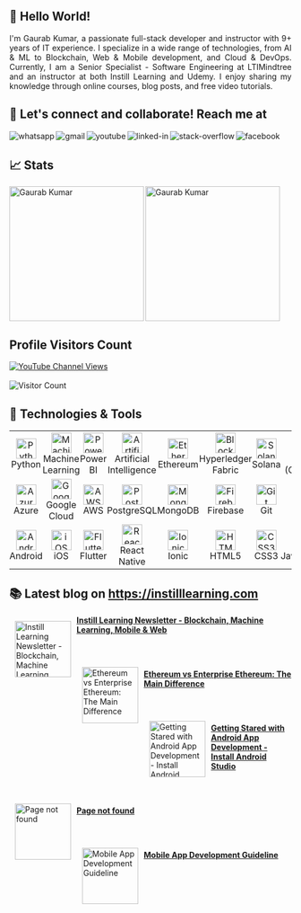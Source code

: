 ## 👋 Hello World!
<div align="justify">
I'm Gaurab Kumar, a passionate full-stack developer and instructor with 9+ years of IT experience. I specialize in a wide range of technologies, from AI & ML to Blockchain, Web & Mobile development, and Cloud & DevOps. Currently, I am a Senior Specialist - Software Engineering at LTIMindtree and an instructor at both Instill Learning and Udemy. I enjoy sharing my knowledge through online courses, blog posts, and free video tutorials.
</div> 

## 🤝 Let's connect and collaborate! Reach me at
[<img align="left" alt="whatsapp" src="https://img.shields.io/badge/WhatsApp-25D366?style=for-the-badge&logo=whatsapp&logoColor=white" />](https://wa.me/919110245113)
[<img align="left" alt="gmail" src="https://img.shields.io/badge/Gmail-D14836?style=for-the-badge&logo=gmail&logoColor=white" />](mailto:progaurab@gmail.com)
[<img align="left" alt="youtube" src="https://img.shields.io/badge/youtube-red.svg?&style=for-the-badge&logo=youtube&logoColor=white" />](https://www.youtube.com/instilllearning?sub_confirmation=1)
[<img align="left" alt="linked-in" src="https://img.shields.io/badge/linkedin-%230077B5.svg?&style=for-the-badge&logo=linkedin&logoColor=white" />](https://www.linkedin.com/in/progaurab)
[<img align="left" alt="stack-overflow" src="https://img.shields.io/badge/stack%20overflow-FE7A16?logo=stack-overflow&logoColor=white&style=for-the-badge" />](https://stackoverflow.com/users/4188585/gaurab-kumar)
[<img align="left" alt="facebook" src="https://img.shields.io/badge/facebook-%231877F2.svg?&style=for-the-badge&logo=facebook&logoColor=white" />](https://www.facebook.com/learnWithGaurab)
<br/>

## 📈 Stats
<p><img align="left" height="240" src="https://github-readme-stats.vercel.app/api?username=progaurab&show_icons=true&hide_rank=true&bg_color=cbb14d,25d385,68e15c,a8eb12" alt="Gaurab Kumar" /></p>

<p><img align="center" height="240" src="https://github-readme-stats.vercel.app/api/top-langs/?username=progaurab&langs_count=10&layout=compact&bg_color=cbb14d,25d385,68e15c,a8eb12" alt="Gaurab Kumar" /></p>

## Profile Visitors Count
[![YouTube Channel Views](https://img.shields.io/youtube/channel/views/UCWGBv-McUmtZPUP59rsm91w?style=social)](https://www.youtube.com/c/instilllearning)
<br> <br>
![Visitor Count](https://profile-counter.glitch.me/progaurab/count.svg)

## 🔧 Technologies & Tools

<table  width="90%">
  <tr>
    <td style="padding:0px 0px"  align="center" height="82" width="82">
      <img src="https://cdn.jsdelivr.net/gh/devicons/devicon/icons/python/python-original.svg" width="36" height="36" alt="Python" />
      <br />Python
    </td>
    <td style="padding:0px 0px"  align="center" height="82" width="82">
      <img src="https://cdn.jsdelivr.net/gh/devicons/devicon/icons/tensorflow/tensorflow-original.svg" width="36" height="36" alt="Machine Learning" />
      <br />Machine Learning
    </td>
    <td style="padding:0px 0px"  align="center" height="82" width="82">
      <img src="https://img.icons8.com/color/36/000000/power-bi.png" width="36" height="36" alt="Power BI" />
      <br />Power BI
    </td>
    <td style="padding:0px 0px"  align="center" height="82" width="82">
      <img src="https://cdn.jsdelivr.net/gh/devicons/devicon/icons/python/python-original.svg" width="36" height="36" alt="Artificial Intelligence" />
      <br />Artificial Intelligence
    </td>
    <td style="padding:0px 0px"  align="center" height="82" width="82">
      <img src="https://cryptologos.cc/logos/ethereum-eth-logo.png" width="36" height="36" alt="Ethereum" />
      <br />Ethereum
    </td>
    <td style="padding:0px 0px"  align="center" height="82" width="82">
      <img src="https://img.icons8.com/ios-filled/50/000000/blockchain-new-logo.png" width="36" height="36" alt="Blockchain" />
      <br />Hyperledger Fabric
    </td>
    <td style="padding:0px 0px"  align="center" style="width: 12.5%; padding: 10px">
      <img src="https://cryptologos.cc/logos/solana-sol-logo.png" width="36" height="36" alt="Solana" />
      <br />Solana
    </td>
    <td style="padding:0px 0px"  align="center" height="82" width="82">
      <img src="https://cdn.jsdelivr.net/gh/devicons/devicon/icons/go/go-original.svg" width="36" height="36" alt="Go (Golang)" />
      <br />Go (Golang)
    </td>
    <td style="padding:0px 0px"  align="center" height="82" width="82">
      <img src="https://cdn.jsdelivr.net/gh/devicons/devicon/icons/nodejs/nodejs-original.svg" width="36" height="36" alt="Node.js" />
      <br />Node.js
    </td>
    <td style="padding:0px 0px"  align="center" height="82" width="82">
      <img src="https://cdn.jsdelivr.net/gh/devicons/devicon/icons/typescript/typescript-plain.svg" width="36" height="36" alt="TypeScript" />
      <br />TypeScript
    </td>
  </tr>
  <tr>
    <td style="padding:0px 0px"  align="center" height="82" width="82">
      <img src="https://cdn.jsdelivr.net/gh/devicons/devicon/icons/azure/azure-original.svg" width="36" height="36" alt="Azure" />
      <br />Azure
    </td>
    <td style="padding:0px 0px"  align="center" height="82" width="82">
      <img src="https://cdn.jsdelivr.net/gh/devicons/devicon/icons/googlecloud/googlecloud-original.svg" width="36" height="36" alt="Google Cloud" />
      <br />Google Cloud
    </td>
    <td style="padding:0px 0px"  align="center" height="82" width="82">
      <img src="https://img.icons8.com/color/36/000000/amazon-web-services.png" width="36" height="36" alt="AWS" />
      <br />AWS
    </td>
    <td style="padding:0px 0px"  align="center" height="82" width="82">
      <img src="https://cdn.jsdelivr.net/gh/devicons/devicon/icons/postgresql/postgresql-original.svg" width="36" height="36" alt="PostgreSQL" />
      <br />PostgreSQL
    </td>
    <td style="padding:0px 0px"  align="center" height="82" width="82">
      <img src="https://cdn.jsdelivr.net/gh/devicons/devicon/icons/mongodb/mongodb-original.svg" width="36" height="36" alt="MongoDB" />
      <br />MongoDB
    </td>
    <td style="padding:0px 0px"  align="center" height="82" width="82">
      <img src="https://cdn.jsdelivr.net/gh/devicons/devicon/icons/firebase/firebase-plain.svg" width="36" height="36" alt="Firebase" />
      <br />Firebase
    </td>
    <td style="padding:0px 0px"  align="center" height="82" width="82">
      <img src="https://cdn.jsdelivr.net/gh/devicons/devicon/icons/git/git-original.svg" width="36" height="36" alt="Git" />
      <br />Git
    </td>
    <td style="padding:0px 0px"  align="center" height="82" width="82">
      <img src="https://cdn.jsdelivr.net/gh/devicons/devicon/icons/react/react-original.svg" width="36" height="36" alt="React" />
      <br />React
    </td>
    <td style="padding:0px 0px"  align="center" height="82" width="82">
      <img src="https://cdn.jsdelivr.net/gh/devicons/devicon/icons/angularjs/angularjs-plain.svg" width="36" height="36" alt="Angular" />
      <br />Angular
    </td>
    <td style="padding:0px 0px"  align="center" height="82" width="82">
      <img src="https://cdn.jsdelivr.net/gh/devicons/devicon/icons/vuejs/vuejs-original.svg" width="36" height="36" alt="Vue" />
      <br />Vue
    </td>
  </tr>
  <tr>
    <td style="padding:0px 0px"  align="center" height="82" width="82">
      <img src="https://cdn.jsdelivr.net/gh/devicons/devicon/icons/android/android-original.svg" width="36" height="36" alt="Android" />
      <br />Android
    </td>
    <td style="padding:0px 0px"  align="center" style="width: 12.5%; padding: 10px">
      <img src="https://upload.wikimedia.org/wikipedia/commons/thumb/c/ca/IOS_logo.svg/1200px-IOS_logo.svg.png" width="36" height="36" alt="iOS" />
      <br />iOS
    </td>
    <td style="padding:0px 0px"  align="center" height="82" width="82">
      <img src="https://upload.wikimedia.org/wikipedia/commons/1/17/Google-flutter-logo.png" width="36" height="36" alt="Flutter" />
      <br />Flutter
    </td>
    <td style="padding:0px 0px"  align="center" height="82" width="82">
      <img src="https://cdn.jsdelivr.net/gh/devicons/devicon/icons/react/react-original.svg" width="36" height="36" alt="React Native" />
      <br />React Native
    </td>
    <td style="padding:0px 0px"  align="center" height="82" width="82">
      <img src="https://cdn.jsdelivr.net/gh/devicons/devicon/icons/ionic/ionic-original.svg" width="36" height="36" alt="Ionic" />
      <br />Ionic
    </td>
    <td style="padding:0px 0px"  align="center" height="82" width="82">
      <img src="https://cdn.jsdelivr.net/gh/devicons/devicon/icons/html5/html5-plain.svg" width="36" height="36" alt="HTML" />
      <br />HTML5
    </td>
    <td style="padding:0px 0px"  align="center" height="82" width="82">
      <img src="https://cdn.jsdelivr.net/gh/devicons/devicon/icons/css3/css3-plain.svg" width="36" height="36" alt="CSS3" />
      <br />CSS3
    </td>
    <td style="padding:0px 0px"  align="center" height="82" width="82">
      <img src="https://cdn.jsdelivr.net/gh/devicons/devicon/icons/javascript/javascript-plain.svg" width="36" height="36" alt="JavaScript" />
      <br />JavaScript
    </td>
    <td style="padding:0px 0px"  align="center" height="82" width="82">
      <img src="https://cdn.jsdelivr.net/gh/devicons/devicon/icons/materialui/materialui-original.svg" width="36" height="36" alt="Material UI" />
      <br />Material UI
    </td>
    <td style="padding:0px 0px"  align="center" height="82" width="82">
      <img src="https://cdn.jsdelivr.net/gh/devicons/devicon/icons/bootstrap/bootstrap-plain.svg" width="36" height="36" alt="Bootstrap" />
      <br />Bootstrap
    </td>
  </tr>
</table>

## 📚 Latest blog on https://instilllearning.com
<a href="https://www.instilllearning.com/blog/how-to-become-full-stack-developer-with-instill-learning"><img src="https://s3.amazonaws.com/contents.newzenler.com/1433/blog/blog-post/14346/data/thumb/l-6.jpg" alt="Instill Learning Newsletter - Blockchain, Machine Learning, Mobile & Web" width="100" align="left" hspace="10" vspace="10"></a><p>**[Instill Learning Newsletter - Blockchain, Machine Learning, Mobile & Web](https://www.instilllearning.com/blog/how-to-become-full-stack-developer-with-instill-learning)**</p>
<br><br><a href="https://www.instilllearning.com/blog/ethereum-vs-enterprise-ethereum-the-main-difference"><img src="https://s3.amazonaws.com/contents.newzenler.com/1433/blog/blog-post/15013/data/thumb/s-1.jpg" alt="Ethereum vs Enterprise Ethereum: The Main Difference" width="100" align="left" hspace="10" vspace="10"></a><p>**[Ethereum vs Enterprise Ethereum: The Main Difference](https://www.instilllearning.com/blog/ethereum-vs-enterprise-ethereum-the-main-difference)**</p>
<br><br><a href="https://www.instilllearning.com/blog/getting-stared-with-android-app-development-install-android-studio"><img src="https://s3.amazonaws.com/contents.newzenler.com/1433/library/6360ee8ee0254_1681976974_1.png" alt="Getting Stared with Android App Development  - Install Android Studio" width="100" align="left" hspace="10" vspace="10"></a><p>**[Getting Stared with Android App Development  - Install Android Studio](https://www.instilllearning.com/blog/getting-stared-with-android-app-development-install-android-studio)**</p>
<br><br><a href="https://www.instilllearning.com/blog/test"><img src="None" alt="Page not found" width="100" align="left" hspace="10" vspace="10"></a><p>**[Page not found](https://www.instilllearning.com/blog/test)**</p>
<br><br><a href="https://www.instilllearning.com/blog/mobile-app-development-guideline"><img src="https://s3.amazonaws.com/contents.newzenler.com/1433/library/657559aadce3a_1702189482_instill-learning-image.png" alt="Mobile App Development Guideline" width="100" align="left" hspace="10" vspace="10"></a><p>**[Mobile App Development Guideline](https://www.instilllearning.com/blog/mobile-app-development-guideline)**</p>
<br><br>
